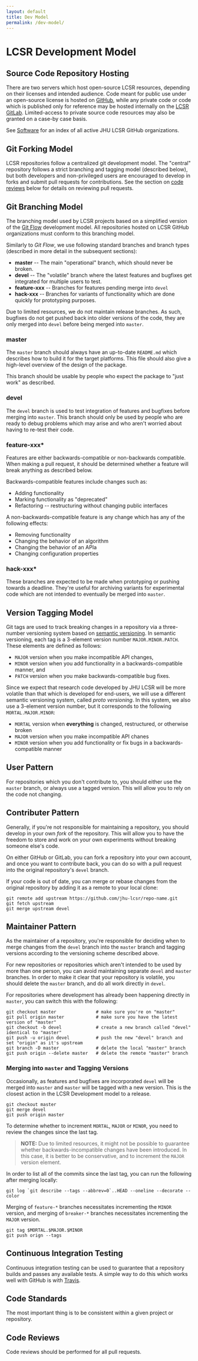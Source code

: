 ```yaml
---
layout: default
title: Dev Model
permalink: /dev-model/
---
```


# LCSR Development Model

## Source Code Repository Hosting

There are two servers which host open-source LCSR resources, depending on their
licenses and intended audience. Code meant for public use under an open-source
license is hosted on [GitHub](github.com), while any private code or code which
is published only for reference may be hosted internally on the [LCSR
GitLab](https://git.lcsr.jhu.edu/public/projects). Limited-access to private
source code resources may also be granted on a case-by case basis.

See [Software](/software) for an index of all active JHU LCSR GitHub organizations.

## Git Forking Model

LCSR repositories follow a centralized git development model. The "central"
repository follows a strict branching and tagging model (described below), but
both developers and non-privileged users are encouraged to develop in forks and
submit pull requests for contributions. See the section on [code
reviews](#code-reviews) below for details on reviewing pull requests.

## Git Branching Model

The branching model used by LCSR projects based on a simplified version
of the [Git Flow](http://nvie.com/posts/a-successful-git-branching-model/)
development model. All repositories hosted on LCSR GitHub organizations must
conform to this branching model.

Similarly to *Git Flow*, we use following standard branches and branch types
(described in more detail in the subsequent sections):

- **master** -- The main "operational" branch, which should never be broken.
- **devel** -- The "volatile" branch where the latest features and bugfixes get integrated for multiple users to test. 
- **feature-xxx** -- Branches for features pending merge into `devel`
- **hack-xxx** -- Branches for variants of functionality which are done quickly for prototyping purposes.

Due to limited resources, we do not maintain release branches. As such,
bugfixes do not get pushed back into older versions of the code, they are only
merged into `devel` before being merged into `master`.

### **master**

The `master` branch should always have an up-to-date `README.md` which
describes how to build it for the target platforms. This file should also
give a high-level overview of the design of the package.

This branch should be usable by people who expect the package to "just work"
as described.

### **devel**

The `devel` branch is used to test integration of features and
bugfixes before merging into `master`. This branch should only be used
by people who are ready to debug problems which may arise and who aren't worried
about having to re-test their code.

### **feature-xxx***

Features are either backwards-compatible or non-backwards compatible. When making
a pull request, it should be determined whether a feature will break anything
as described below.

Backwards-compatible features include changes such as:

* Adding functionality
* Marking functionality as "deprecated"
* Refactoring -- restructuring without changing public interfaces

A non-backwards-compatible feature is any change which has any of the following
effects:

* Removing functionality
* Changing the behavior of an algorithm
* Changing the behavior of an APIa
* Changing configuration properties

### **hack-xxx***

These branches are expected to be made when prototyping or pushing towards a
deadline. They're useful for archiving variants for experimental code which are
not intended to eventually be merged into `master`.

## Version Tagging Model

Git tags are used to track breaking changes in a repository via a three-number
versioning system based on [semantic versioning](http://semver.org/). In
semantic versioning, each tag is a 3-element version number
`MAJOR.MINOR.PATCH`. These elements are defined as follows:

- `MAJOR` version when you make incompatible API changes,
- `MINOR` version when you add functionality in a backwards-compatible manner, and
- `PATCH` version when you make backwards-compatible bug fixes.

Since we expect that research code developed by JHU LCSR will be more volatile
than that which is developed for end-users, we will use a different semantic
versioning system, called *proto versioning*. In this system, we also use a
3-element version number, but it corresponds to the following `MORTAL.MAJOR.MINOR`:

- `MORTAL` version when **everything** is changed, restructured, or otherwise broken
- `MAJOR` version when you make incompatible API chanes
- `MINOR` version when you add functionality or fix bugs in a backwards-compatible manner

## User Pattern

For repositories which you don't contribute to, you should either use the
`master` branch, or always use a tagged version. This will allow you to rely on
the code not changing.

## Contributer Pattern

Generally, if you're not responsible for maintaining a repository, you should develop
in your own *fork* of the repository. This will allow you to have the freedom to store
and work on your own experiments without breaking someone else's code.

On either GitHub or GitLab, you can fork a repository into your own account, and once
you want to contribute back, you can do so with a pull request into the original
repository's `devel` branch.

If your code is out of date, you can merge or rebase changes from the original repository
by adding it as a remote to your local clone:

```
git remote add upstream https://github.com/jhu-lcsr/repo-name.git
git fetch upstream
git merge upstream devel
```

## Maintainer Pattern

As the maintainer of a repository, you're responsible for deciding when to
merge changes from the `devel` branch into the `master` branch and tagging
versions according to the versioning scheme described above.

For new repositories or repositories which aren't intended to be used by more
than one person, you can avoid maintaining separate `devel` and `master` branches.
In order to make it clear that your repository is volatile, you should delete
the `master` branch, and do all work directly in `devel`.

For repositories where development has already been happening directly in
`master`, you can switch this with the following:

```
git checkout master               # make sure you're on "master"
git pull origin master            # make sure you have the latest version of "master"
git checkout -b devel             # create a new branch called "devel" identical to "master"
git push -u origin devel          # push the new "devel" branch and set "origin" as it's upstream
git branch -D master              # delete the local "master" branch
git push origin --delete master   # delete the remote "master" branch
```

### Merging into `master` and Tagging Versions

Occasionally, as features and bugfixes are incorporated `devel` will be merged
into `master` and `master` will be tagged with a new version. This is the
closest action in the LCSR Development model to a release.

```
git checkout master
git merge devel
git push origin master
```

To determine whether to increment `MORTAL`, `MAJOR` or `MINOR`, you need to
review the changes since the last tag.

> **NOTE:** Due to limited resources, it might not be possible to guarantee
> whether backwards-incompatible changes have been introduced. In this case, it
> is better to be conservative, and to increment the `MAJOR` version element.

In order to list all of the commits since the last tag, you can run the
following after merging locally:

```
git log `git describe --tags --abbrev=0`..HEAD --oneline --decorate --color
```

Merging of  `feature-*` branches necessitates incrementing the `MINOR` version,
and merging of `breaker-*` branches necessitates incrementing the `MAJOR`
version.

```
git tag $MORTAL.$MAJOR.$MINOR
git push orign --tags
```

## Continuous Integration Testing

Continuous integration testing can be used to guarantee that a repository
builds and passes any available tests. A simple way to do this which works well
with GitHub is with [Travis](travis-ci.org).

## Code Standards

The most important thing is to be consistent within a given project or
repository.

## Code Reviews

Code reviews should be performed for all pull requests.

